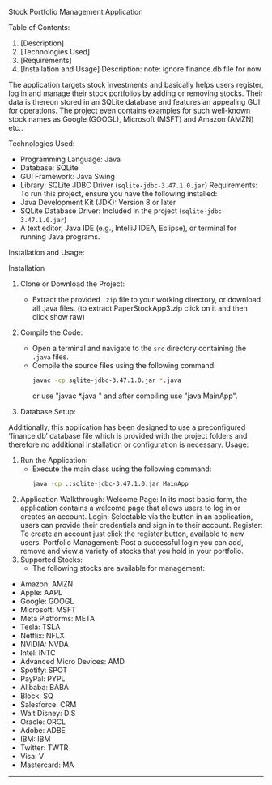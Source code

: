 
Stock Portfolio Management Application


Table of Contents:
1. [Description]
2. [Technologies Used]
3. [Requirements]
4. [Installation and Usage]
Description:
note: ignore finance.db file for now

The application targets stock investments and basically helps users register, log in and manage their stock portfolios by adding or removing stocks. Their data is thereon stored in an SQLite database and features an appealing GUI for operations. The project even contains examples for such well-known stock names as Google (GOOGL), Microsoft (MSFT) and Amazon (AMZN) etc..

Technologies Used:
- Programming Language: Java
- Database: SQLite
- GUI Framework: Java Swing
- Library: SQLite JDBC Driver (`sqlite-jdbc-3.47.1.0.jar`)
Requirements:
To run this project, ensure you have the following installed:
- Java Development Kit (JDK): Version 8 or later
- SQLite Database Driver: Included in the project (`sqlite-jdbc-3.47.1.0.jar`)
- A text editor, Java IDE (e.g., IntelliJ IDEA, Eclipse), or terminal for running Java programs.

Installation and Usage:

Installation
1. Clone or Download the Project:
   - Extract the provided `.zip` file to your working directory, or download all .java files. (to extract PaperStockApp3.zip click on it and then click show raw)

2. Compile the Code:
   - Open a terminal and navigate to the `src` directory containing the `.java` files.
   - Compile the source files using the following command:
     ```bash
     javac -cp sqlite-jdbc-3.47.1.0.jar *.java
     ```
     or use "javac *.java " and after compiling use "java MainApp".

3. Database Setup:

Additionally, this application has been designed to use a preconfigured ‘finance.db’ database file which is provided with the project folders and therefore no additional installation or configuration is necessary.
Usage:
1. Run the Application:
   - Execute the main class using the following command:
     ```bash
     java -cp .:sqlite-jdbc-3.47.1.0.jar MainApp
     ```
2. Application Walkthrough:
Welcome Page: In its most basic form, the application contains a welcome page that allows users to log in or creates an account.
Login: Selectable via the button in an application, users can provide their credentials and sign in to their account.
Register: To create an account just click the register button, available to new users.
Portfolio Management: Post a successful login you can add, remove and view a variety of stocks that you hold in your portfolio.
3. Supported Stocks:
   - The following stocks are available for management:
- Amazon: AMZN
- Apple: AAPL
- Google: GOOGL
- Microsoft: MSFT
- Meta Platforms: META
- Tesla: TSLA
- Netflix: NFLX
- NVIDIA: NVDA
- Intel: INTC
- Advanced Micro Devices: AMD
- Spotify: SPOT
- PayPal: PYPL
- Alibaba: BABA
- Block: SQ
- Salesforce: CRM
- Walt Disney: DIS
- Oracle: ORCL
- Adobe: ADBE
- IBM: IBM
- Twitter: TWTR
- Visa: V
- Mastercard: MA

--------------------------------------------
